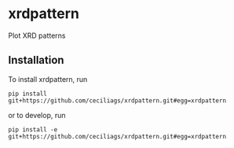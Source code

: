 # xrdpattern

Plot XRD patterns

## Installation

To install xrdpattern, run

```
pip install git+https://github.com/ceciliags/xrdpattern.git#egg=xrdpattern
```

or to develop, run

```
pip install -e git+https://github.com/ceciliags/xrdpattern.git#egg=xrdpattern
```
